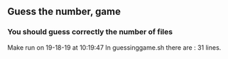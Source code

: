 ## Guess the number, game
### You should guess correctly the number of files
Make run on 19-18-19 at 10:19:47
In guessinggame.sh there are :
31
lines.
